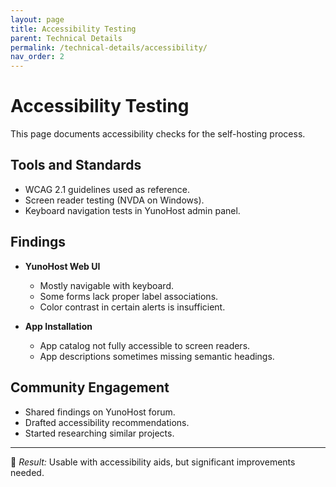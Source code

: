 ```yaml
---
layout: page
title: Accessibility Testing
parent: Technical Details
permalink: /technical-details/accessibility/
nav_order: 2
---
```


# Accessibility Testing

This page documents accessibility checks for the self-hosting process.

## Tools and Standards
- WCAG 2.1 guidelines used as reference.  
- Screen reader testing (NVDA on Windows).  
- Keyboard navigation tests in YunoHost admin panel.  

## Findings
- **YunoHost Web UI**
  - Mostly navigable with keyboard.  
  - Some forms lack proper label associations.  
  - Color contrast in certain alerts is insufficient.  

- **App Installation**
  - App catalog not fully accessible to screen readers.  
  - App descriptions sometimes missing semantic headings.  

## Community Engagement
- Shared findings on YunoHost forum.  
- Drafted accessibility recommendations.  
- Started researching similar projects.  

---

📌 *Result:* Usable with accessibility aids, but significant improvements needed.

